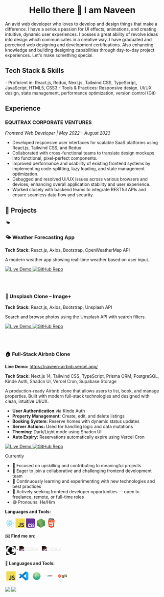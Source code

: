 <svg fill="none" viewBox="0 0 800 400" width="800" height="400" xmlns="http://www.w3.org/2000/svg">
  <foreignObject width="100%" height="100%">
    </foreignObject>
</svg>

<h1 align="center">Hello there 👋 I am Naveen</h1>

An avid web developer who loves to develop and design things that make a difference. 
I have a serious passion for UI effects, animations, and creating intuitive, dynamic user experiences.
I posses a great ability of revolve ideas into design which communicates in a creative way.
I have graduated and perceived web designing and development certifications.
Also enhancing knowledge and building designing capabilities through day-to-day project experiences.
Let's make something special.

<h2>Tech Stack & Skills</h2>
- Proficient in: React.js, Redux, Next.js, Tailwind CSS, TypeScript, JavaScript, HTML5, CSS3
- Tools & Practices: Responsive design, UI/UX design, state management, performance optimization, version control (Git)

<h2>Experience</h2>
<h3>EQUITRAX CORPORATE VENTURES</h3>
<p><em>Frontend Web Developer | May 2022 – August 2023</em></p>
<ul>
  <li>Developed responsive user interfaces for scalable SaaS platforms using React.js, Tailwind CSS, and Redux.</li>
  <li>Collaborated with cross-functional teams to translate design mockups into functional, pixel-perfect components.</li>
  <li>Improved performance and usability of existing frontend systems by implementing code-splitting, lazy loading, and state management optimization.</li>
  <li>Debugged and resolved UI/UX issues across various browsers and devices, enhancing overall application stability and user experience.</li>
  <li>Worked closely with backend teams to integrate RESTful APIs and ensure seamless data flow and security.</li>
</ul>

<h2>🚀 Projects</h2>
🌤️ <!-- Weather Forecasting App -->
<h3>🌤️ Weather Forecasting App</h3>
<p><strong>Tech Stack:</strong> React.js, Axios, Bootstrap, OpenWeatherMap API</p>
<p>A modern weather app showing real-time weather based on user input.</p>
<a href="https://weather4casting.netlify.app/" target="_blank">
  <img src="https://img.shields.io/badge/Live-Demo-blue?style=for-the-badge" alt="Live Demo">
</a>
<a href="https://github.com/naveen444/weather4Cast" target="_blank">
  <img src="https://img.shields.io/badge/GitHub-Repo-black?style=for-the-badge&logo=github" alt="GitHub Repo">
</a>

<br><br>

<!-- Unsplash Clone -->
<h3>📸 Unsplash Clone – Image+</h3>
<p><strong>Tech Stack:</strong> React.js, Axios, Bootstrap, Unsplash API</p>
<p>Search and browse photos using the Unsplash API with search filters.</p>
<a href="https://imageplus.netlify.app/" target="_blank">
  <img src="https://img.shields.io/badge/Live-Demo-blue?style=for-the-badge" alt="Live Demo">
</a>
<a href="https://github.com/naveen444/React-ImagePlus-App" target="_blank">
  <img src="https://img.shields.io/badge/GitHub-Repo-black?style=for-the-badge&logo=github" alt="GitHub Repo">
</a>

<br><br>

<!-- Full-stack Airbnb Clone -->
<h3>🏠 Full-Stack Airbnb Clone</h3>
<p><strong>Live Demo:</strong> <a href="https://naveen-airbnb.vercel.app/" target="_blank">https://naveen-airbnb.vercel.app/</a></p>
<p><strong>Tech Stack:</strong> Next.js 14, Tailwind CSS, TypeScript, Prisma ORM, PostgreSQL, Kinde Auth, Shadcn UI, Vercel Cron, Supabase Storage</p>
<p>
  A production-ready Airbnb clone that allows users to list, book, and manage properties. Built with modern full-stack technologies and designed with clean, intuitive UI/UX.
</p>
<ul>
  <li><strong>User Authentication</strong> via Kinde Auth</li>
  <li><strong>Property Management:</strong> Create, edit, and delete listings</li>
  <li><strong>Booking System:</strong> Reserve homes with dynamic status updates</li>
  <li><strong>Server Actions:</strong> Used for handling logic and data mutations</li>
  <li><strong>Theming:</strong> Dark/Light mode using Shadcn UI</li>
  <li><strong>Auto Expiry:</strong> Reservations automatically expire using Vercel Cron</li>
</ul>
<a href="https://naveen-airbnb.vercel.app/" target="_blank">
  <img src="https://img.shields.io/badge/Live-Demo-blue?style=for-the-badge" alt="Live Demo">
</a>
<a href="https://github.com/naveen444/Airbnb-next-clone" target="_blank">
  <img src="https://img.shields.io/badge/GitHub-Repo-black?style=for-the-badge&logo=github" alt="GitHub Repo">
</a>


Currently
- 🔭 Focused on upskilling and contributing to meaningful projects
- 👯 Eager to join a collaborative and challenging frontend development team
- 🌱 Continuously learning and experimenting with new technologies and best practices
- 🤝 Actively seeking frontend developer opportunities — open to freelance, remote, or full-time roles
- 😄 Pronouns: He/Him

**Languages and Tools:**  

<code><img height="30" src="https://raw.githubusercontent.com/github/explore/80688e429a7d4ef2fca1e82350fe8e3517d3494d/topics/react/react.png"></code>
<code><img height="30" src="https://raw.githubusercontent.com/github/explore/80688e429a7d4ef2fca1e82350fe8e3517d3494d/topics/javascript/javascript.png"></code>
<code><img height="30" src="https://raw.githubusercontent.com/github/explore/5c058a388828bb5fde0bcafd4bc867b5bb3f26f3/topics/css/css.png"></code>
<code><img height="30" src="https://raw.githubusercontent.com/github/explore/80688e429a7d4ef2fca1e82350fe8e3517d3494d/topics/nodejs/nodejs.png"></code>
<code><img height="30" src="https://raw.githubusercontent.com/github/explore/80688e429a7d4ef2fca1e82350fe8e3517d3494d/topics/html/html.png"></code>


**✉️ Find me on:**
<p align="">
 <a href="https://github.com/naveen444" target="_blank" rel="noopener noreferrer"> <img src="https://raw.githubusercontent.com/iconic/open-iconic/master/svg/globe.svg" alt="Python" height="30" style="vertical-align:top; margin:4px; filter: invert(1);"> </a>
 <a href="https://www.linkedin.com/in/naveenk444/" target="_blank" rel="noopener noreferrer"> <img src="https://cdn.jsdelivr.net/npm/simple-icons@v3/icons/linkedin.svg" alt="Python" height="30" style="vertical-align:top; margin:4px; filter: invert(1);"></a>
 <a href="mailto:naveen.bunty444@gmail.com"> <img src="https://cdn.jsdelivr.net/npm/simple-icons@v3/icons/gmail.svg" alt="Python" height="30" style="vertical-align:top; margin:4px; filter: invert(1);"></a>
</p>


**🧰 Languages and Tools:**
<p align="">
<code><img src="https://raw.githubusercontent.com/github/explore/80688e429a7d4ef2fca1e82350fe8e3517d3494d/topics/javascript/javascript.png" alt="Javascript" height="30" style="vertical-align:top; margin:4px"></code>
<code><img src="https://raw.githubusercontent.com/github/explore/80688e429a7d4ef2fca1e82350fe8e3517d3494d/topics/visual-studio-code/visual-studio-code.png" alt="VS Code" height="30" style="vertical-align:top; margin:4px"></code>
<code><img src="https://raw.githubusercontent.com/github/explore/80688e429a7d4ef2fca1e82350fe8e3517d3494d/topics/atom/atom.png" alt="Atom" height="30" style="vertical-align:top; margin:4px"></code>
<code><img src="https://raw.githubusercontent.com/github/explore/80688e429a7d4ef2fca1e82350fe8e3517d3494d/topics/jquery/jquery.png" alt="JQuery" height="30" style="vertical-align:top; margin:4px"></code>
<code><img src="https://raw.githubusercontent.com/github/explore/80688e429a7d4ef2fca1e82350fe8e3517d3494d/topics/git/git.png" alt="git" height="30" style="vertical-align:top; margin:4px"></code>
</p>

<a href="https://github.com/anuraghazra/github-readme-stats">
  <img align="center" src="https://github-readme-stats.vercel.app/api?username=naveen444&&show_icons=true&title_color=5ADBFF&icon_color=FE5F00&text_color=5ADBFF&border_color=fe5f00&bg_color=45,151515,0A0A0A" />
</a>
<a href="https://github.com/anuraghazra/convoychat">
  <img align="center" src="https://github-readme-stats.vercel.app/api/top-langs/?username=naveen444&&layout=compact&&show_icons=true&title_color=5ADBFF&icon_color=FE5F00&text_color=5ADBFF&border_color=fe5f00&bg_color=45,151515,0A0A0A" />
</a>

<!-- <img src=""> -->

<!-- [![Top Langs](https://github-readme-stats.vercel.app/api/top-langs/?username=naveen444&&layout=compact)](https://github.com/anuraghazra/github-readme-stats) -->
